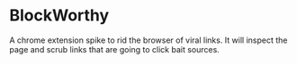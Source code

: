 # BlockWorthy

A chrome extension spike to rid the browser of viral links. It will inspect
the page and scrub links that are going to click bait sources.

